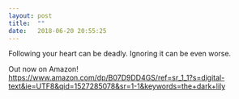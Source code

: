 ```yaml
---
layout: post
title:  ""
date:   2018-06-20 20:55:25
---
```

Following your heart can be deadly. Ignoring it can be even worse.

Out now on Amazon! https://www.amazon.com/dp/B07D9DD4GS/ref=sr_1_1?s=digital-text&ie=UTF8&qid=1527285078&sr=1-1&keywords=the+dark+lily

